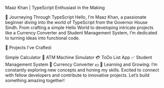 Maaz Khan | TypeScript Enthusiast in the Making

🚀 Journeying Through TypeScript
Hello, I'm Maaz Khan, a passionate beginner diving into the world of TypeScript from the Governor House Sindh. From crafting a simple Hello World to developing intricate projects like a Currency Converter and Student Management System, I’m dedicated to turning ideas into functional code.

🔧 Projects I've Crafted:

Simple Calculator 🔢
ATM Machine Simulator 💳
ToDo List App ✅
Student Management System 🏫
Currency Converter 💵
🌱 Learning and Growing:
I’m constantly exploring new concepts and honing my skills. Excited to connect with fellow developers and contribute to innovative projects. Let’s build something amazing together!
